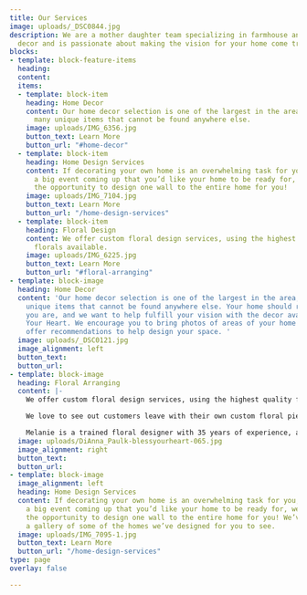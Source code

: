 ```yaml
---
title: Our Services
image: uploads/_DSC0844.jpg
description: We are a mother daughter team specializing in farmhouse and french country
  decor and is passionate about making the vision for your home come true!
blocks:
- template: block-feature-items
  heading: 
  content: 
  items:
  - template: block-item
    heading: Home Decor
    content: Our home decor selection is one of the largest in the area, We carry
      many unique items that cannot be found anywhere else.
    image: uploads/IMG_6356.jpg
    button_text: Learn More
    button_url: "#home-decor"
  - template: block-item
    heading: Home Design Services
    content: If decorating your own home is an overwhelming task for you, or you have
      a big event coming up that you’d like your home to be ready for, we would love
      the opportunity to design one wall to the entire home for you!
    image: uploads/IMG_7104.jpg
    button_text: Learn More
    button_url: "/home-design-services"
  - template: block-item
    heading: Floral Design
    content: We offer custom floral design services, using the highest quality faux
      florals available.
    image: uploads/IMG_6225.jpg
    button_text: Learn More
    button_url: "#floral-arranging"
- template: block-image
  heading: Home Decor
  content: 'Our home decor selection is one of the largest in the area, We carry many
    unique items that cannot be found anywhere else. Your home should reflect who
    you are, and we want to help fulfill your vision with the decor available at Bless
    Your Heart. We encourage you to bring photos of areas of your home and we will
    offer recommendations to help design your space. '
  image: uploads/_DSC0121.jpg
  image_alignment: left
  button_text: 
  button_url: 
- template: block-image
  heading: Floral Arranging
  content: |-
    We offer custom floral design services, using the highest quality faux florals available.

    We love to see out customers leave with their own custom floral pieces designed just for their homes. We have beautiful containers of all sizes, shapes, and colors or you could bring your own. Our floral selection consists of the highest quality faux florals available, with a large selection of colors, styles, and species of florals and greenery.

    Melanie is a trained floral designer with 35 years of experience, and she will work with you to make your vision come true.
  image: uploads/DiAnna_Paulk-blessyourheart-065.jpg
  image_alignment: right
  button_text: 
  button_url: 
- template: block-image
  image_alignment: left
  heading: Home Design Services
  content: If decorating your own home is an overwhelming task for you, or you have
    a big event coming up that you’d like your home to be ready for, we would love
    the opportunity to design one wall to the entire home for you! We’ve included
    a gallery of some of the homes we’ve designed for you to see.
  image: uploads/IMG_7095-1.jpg
  button_text: Learn More
  button_url: "/home-design-services"
type: page
overlay: false

---
```

